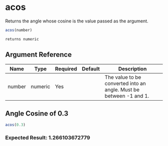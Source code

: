 # acos

 Returns the angle whose cosine is the value passed as the argument.

```javascript
acos(number)
```

```javascript
returns numeric
```

## Argument Reference

| Name | Type | Required | Default | Description |
| --- | --- | --- | --- | --- |
| number | numeric | Yes |  | The value to be converted into an angle. Must be between -1 and 1. |

## Angle Cosine of 0.3

```javascript
acos(0.3)
```

### Expected Result: 1.266103672779
